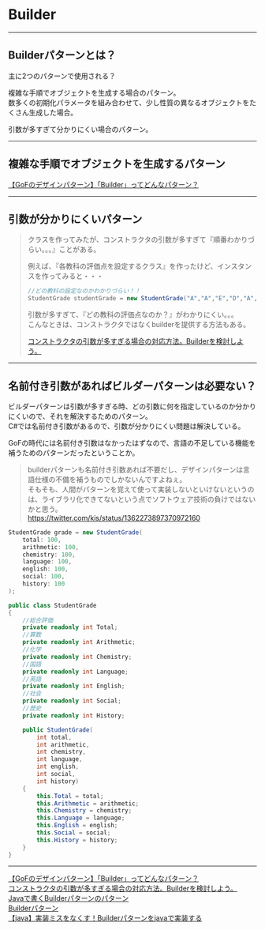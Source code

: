 # Builder

---

## Builderパターンとは？

主に2つのパターンで使用される？

複雑な手順でオブジェクトを生成する場合のパターン。  
数多くの初期化パラメータを組み合わせて、少し性質の異なるオブジェクトをたくさん生成した場合。  

引数が多すぎて分かりにくい場合のパターン。  

---

## 複雑な手順でオブジェクトを生成するパターン

[【GoFのデザインパターン】「Builder」ってどんなパターン？](http://www.code-magagine.com/?p=2674)  

---

## 引数が分かりにくいパターン

>クラスを作ってみたが、コンストラクタの引数が多すぎて『順番わかりづらい。。。』ことがある。  
>
>例えば、『各教科の評価点を設定するクラス』を作ったけど、インスタンスを作ってみると・・・
>
>``` java
>//どの教科の設定なのかわかりづらい！！
>StudentGrade studentGrade = new StudentGrade("A","A","E","D","A","B","B");
>```
>
>引数が多すぎて、『どの教科の評価点なのか？』がわかりにくい。。。  
>こんなときは、コンストラクタではなくbuilderを提供する方法もある。  
>
>[コンストラクタの引数が多すぎる場合の対応方法。Builderを検討しよう。](http://java-study.blog.jp/archives/1030064889.html)  

---

## 名前付き引数があればビルダーパターンは必要ない？

ビルダーパターンは引数が多すぎる時、どの引数に何を指定しているのか分かりにくいので、それを解決するためのパターン。  
C#では名前付き引数があるので、引数が分かりにくい問題は解決している。  

GoFの時代には名前付き引数はなかったはずなので、言語の不足している機能を補うためのパターンだったということか。  

>builderパターンも名前付き引数あれば不要だし、デザインパターンは言語仕様の不備を補うものでしかないんですよねぇ。  
そもそも、人間がパターンを覚えて使って実装しないといけないというのは、ライブラリ化できてないという点でソフトウェア技術の負けではないかと思う。  
<https://twitter.com/kis/status/1362273897370972160>  

``` cs
StudentGrade grade = new StudentGrade(
    total: 100,
    arithmetic: 100,
    chemistry: 100,
    language: 100,
    english: 100,
    social: 100,
    history: 100
);

public class StudentGrade
{
    //総合評価
    private readonly int Total;
    //算数
    private readonly int Arithmetic;
    //化学
    private readonly int Chemistry;
    //国語
    private readonly int Language;
    //英語
    private readonly int English;
    //社会
    private readonly int Social;
    //歴史
    private readonly int History;

    public StudentGrade(
        int total,
        int arithmetic,
        int chemistry,
        int language,
        int english,
        int social,
        int history)
    {
        this.Total = total;
        this.Arithmetic = arithmetic;
        this.Chemistry = chemistry;
        this.Language = language;
        this.English = english;
        this.Social = social;
        this.History = history;
    }
}
```

---

[【GoFのデザインパターン】「Builder」ってどんなパターン？](http://www.code-magagine.com/?p=2674)  
[コンストラクタの引数が多すぎる場合の対応方法。Builderを検討しよう。](http://java-study.blog.jp/archives/1030064889.html)  
[Javaで書くBuilderパターンのパターン](https://qiita.com/disc99/items/840cf9936687f97a482b)  
[Builderパターン](https://qiita.com/takutotacos/items/33cfda205ab30a43b0b1)  
[【java】実装ミスをなくす！Builderパターンをjavaで実装する](https://tamotech.blog/2021/11/22/java-builder-pattern/)  
